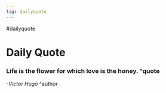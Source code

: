 ```yaml
---
tag: dailyquote
---
```


#dailyquote

# Daily Quote

### Life is the flower for which love is the honey. ^quote
*-Victor Hugo* ^author
